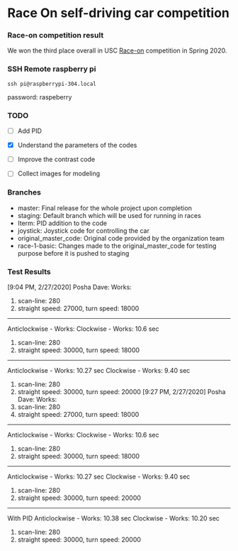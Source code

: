 # Race On self-driving car competition

### Race-on competition result 
We won the third place overall in USC [Race-on](https://raceon.io/) competition in Spring 2020.

### SSH Remote raspberry pi
```
ssh pi@raspberrypi-304.local
```

password: raspeberry

### TODO
- [ ] Add PID
- [x] Understand the parameters of the codes
- [ ] Improve the contrast code
- [ ] Collect images for modeling


### Branches
- master: Final release for the whole project upon completion
- staging: Default branch which will be used for running in races
- Iterm: PID addition to the code
- joystick: Joystick code for controlling the car
- original_master_code: Original code provided by the organization team
- race-1-basic: Changes made to the original_master_code for testing purpose before it is pushed to staging

### Test Results
[9:04 PM, 2/27/2020] Posha Dave: Works:
1) scan-line: 280
2) straight speed: 27000, turn speed: 18000

-------------------------------------------------------
Anticlockwise - Works:
Clockwise - Works: 10.6 sec
1) scan-line: 280
2) straight speed: 30000, turn speed: 18000

--------------------------------------------------------
Anticlockwise - Works: 10.27 sec
Clockwise - Works: 9.40 sec
1) scan-line: 280
2) straight speed: 30000, turn speed: 20000
[9:27 PM, 2/27/2020] Posha Dave: Works:
1) scan-line: 280
2) straight speed: 27000, turn speed: 18000

-------------------------------------------------------
Anticlockwise - Works:
Clockwise - Works: 10.6 sec
1) scan-line: 280
2) straight speed: 30000, turn speed: 18000

--------------------------------------------------------
Anticlockwise - Works: 10.27 sec
Clockwise - Works: 9.40 sec
1) scan-line: 280
2) straight speed: 30000, turn speed: 20000

---------------------------------------------------------
With PID
Anticlockwise - Works: 10.38 sec
Clockwise - Works: 10.20 sec
1) scan-line: 280
2) straight speed: 30000, turn speed: 20000
